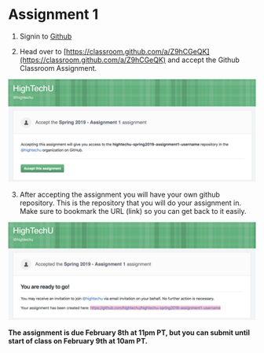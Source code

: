 # Assignment 1

1. Signin to [Github](https://github.com/login)

2. Head over to [https://classroom.github.com/a/Z9hCGeQK](https://classroom.github.com/a/Z9hCGeQK) and accept the Github Classroom Assignment.

![Assignment 1 - Demo 1](./images/assignment1-demo1.png)

3. After accepting the assignment you will have your own github repository. This is the repository that you will do your assignment in. Make sure to bookmark the URL (link) so you can get back to it easily. 

![Assignment 1 - Demo 2](./images/assignment1-demo2.png)

**The assignment is due February 8th at 11pm PT, but you can submit until start of class on February 9th at 10am PT.**
